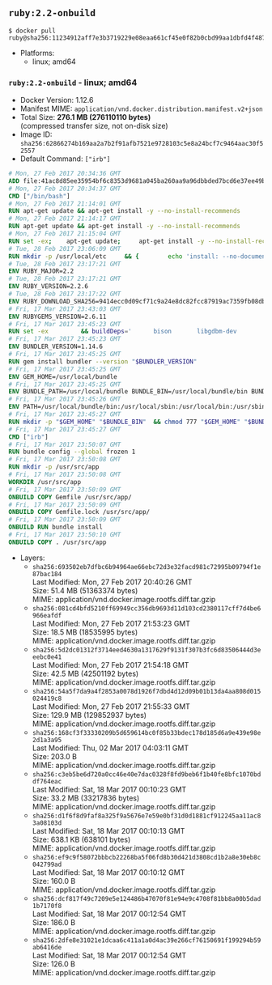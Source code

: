 ## `ruby:2.2-onbuild`

```console
$ docker pull ruby@sha256:11234912aff7e3b3719229e08eaa661cf45e0f82b0cbd99aa1dbfd4f4870b7fe
```

-	Platforms:
	-	linux; amd64

### `ruby:2.2-onbuild` - linux; amd64

-	Docker Version: 1.12.6
-	Manifest MIME: `application/vnd.docker.distribution.manifest.v2+json`
-	Total Size: **276.1 MB (276110110 bytes)**  
	(compressed transfer size, not on-disk size)
-	Image ID: `sha256:62866274b169aa2a7b2f91afb7521e9728103c5e8a24bcf7c9464aac30f52557`
-	Default Command: `["irb"]`

```dockerfile
# Mon, 27 Feb 2017 20:34:36 GMT
ADD file:41ac8d85ee35954bf6c8353d9681a045ba260aa9a96dbbded7bcd6e37ee49bea in / 
# Mon, 27 Feb 2017 20:34:37 GMT
CMD ["/bin/bash"]
# Mon, 27 Feb 2017 21:14:01 GMT
RUN apt-get update && apt-get install -y --no-install-recommends 		ca-certificates 		curl 		wget 	&& rm -rf /var/lib/apt/lists/*
# Mon, 27 Feb 2017 21:14:17 GMT
RUN apt-get update && apt-get install -y --no-install-recommends 		bzr 		git 		mercurial 		openssh-client 		subversion 				procps 	&& rm -rf /var/lib/apt/lists/*
# Mon, 27 Feb 2017 21:15:04 GMT
RUN set -ex; 	apt-get update; 	apt-get install -y --no-install-recommends 		autoconf 		automake 		bzip2 		file 		g++ 		gcc 		imagemagick 		libbz2-dev 		libc6-dev 		libcurl4-openssl-dev 		libdb-dev 		libevent-dev 		libffi-dev 		libgdbm-dev 		libgeoip-dev 		libglib2.0-dev 		libjpeg-dev 		libkrb5-dev 		liblzma-dev 		libmagickcore-dev 		libmagickwand-dev 		libncurses-dev 		libpng-dev 		libpq-dev 		libreadline-dev 		libsqlite3-dev 		libssl-dev 		libtool 		libwebp-dev 		libxml2-dev 		libxslt-dev 		libyaml-dev 		make 		patch 		xz-utils 		zlib1g-dev 				$( 			if apt-cache show 'default-libmysqlclient-dev' 2>/dev/null | grep -q '^Version:'; then 				echo 'default-libmysqlclient-dev'; 			else 				echo 'libmysqlclient-dev'; 			fi 		) 	; 	rm -rf /var/lib/apt/lists/*
# Tue, 28 Feb 2017 23:06:09 GMT
RUN mkdir -p /usr/local/etc 	&& { 		echo 'install: --no-document'; 		echo 'update: --no-document'; 	} >> /usr/local/etc/gemrc
# Tue, 28 Feb 2017 23:17:21 GMT
ENV RUBY_MAJOR=2.2
# Tue, 28 Feb 2017 23:17:21 GMT
ENV RUBY_VERSION=2.2.6
# Tue, 28 Feb 2017 23:17:22 GMT
ENV RUBY_DOWNLOAD_SHA256=9414ecc0d09cf71c9a24e8dc82fcc87919ac7359fb08db2791d6c32bfd157339
# Fri, 17 Mar 2017 23:43:03 GMT
ENV RUBYGEMS_VERSION=2.6.11
# Fri, 17 Mar 2017 23:45:23 GMT
RUN set -ex 		&& buildDeps=' 		bison 		libgdbm-dev 		ruby 	' 	&& apt-get update 	&& apt-get install -y --no-install-recommends $buildDeps 	&& rm -rf /var/lib/apt/lists/* 		&& wget -O ruby.tar.xz "https://cache.ruby-lang.org/pub/ruby/${RUBY_MAJOR%-rc}/ruby-$RUBY_VERSION.tar.xz" 	&& echo "$RUBY_DOWNLOAD_SHA256 *ruby.tar.xz" | sha256sum -c - 		&& mkdir -p /usr/src/ruby 	&& tar -xJf ruby.tar.xz -C /usr/src/ruby --strip-components=1 	&& rm ruby.tar.xz 		&& cd /usr/src/ruby 		&& { 		echo '#define ENABLE_PATH_CHECK 0'; 		echo; 		cat file.c; 	} > file.c.new 	&& mv file.c.new file.c 		&& autoconf 	&& ./configure --disable-install-doc --enable-shared 	&& make -j"$(nproc)" 	&& make install 		&& apt-get purge -y --auto-remove $buildDeps 	&& cd / 	&& rm -r /usr/src/ruby 		&& gem update --system "$RUBYGEMS_VERSION"
# Fri, 17 Mar 2017 23:45:23 GMT
ENV BUNDLER_VERSION=1.14.6
# Fri, 17 Mar 2017 23:45:25 GMT
RUN gem install bundler --version "$BUNDLER_VERSION"
# Fri, 17 Mar 2017 23:45:25 GMT
ENV GEM_HOME=/usr/local/bundle
# Fri, 17 Mar 2017 23:45:25 GMT
ENV BUNDLE_PATH=/usr/local/bundle BUNDLE_BIN=/usr/local/bundle/bin BUNDLE_SILENCE_ROOT_WARNING=1 BUNDLE_APP_CONFIG=/usr/local/bundle
# Fri, 17 Mar 2017 23:45:26 GMT
ENV PATH=/usr/local/bundle/bin:/usr/local/sbin:/usr/local/bin:/usr/sbin:/usr/bin:/sbin:/bin
# Fri, 17 Mar 2017 23:45:27 GMT
RUN mkdir -p "$GEM_HOME" "$BUNDLE_BIN" 	&& chmod 777 "$GEM_HOME" "$BUNDLE_BIN"
# Fri, 17 Mar 2017 23:45:27 GMT
CMD ["irb"]
# Fri, 17 Mar 2017 23:50:07 GMT
RUN bundle config --global frozen 1
# Fri, 17 Mar 2017 23:50:08 GMT
RUN mkdir -p /usr/src/app
# Fri, 17 Mar 2017 23:50:08 GMT
WORKDIR /usr/src/app
# Fri, 17 Mar 2017 23:50:09 GMT
ONBUILD COPY Gemfile /usr/src/app/
# Fri, 17 Mar 2017 23:50:09 GMT
ONBUILD COPY Gemfile.lock /usr/src/app/
# Fri, 17 Mar 2017 23:50:09 GMT
ONBUILD RUN bundle install
# Fri, 17 Mar 2017 23:50:10 GMT
ONBUILD COPY . /usr/src/app
```

-	Layers:
	-	`sha256:693502eb7dfbc6b94964ae66ebc72d3e32facd981c72995b09794f1e87bac184`  
		Last Modified: Mon, 27 Feb 2017 20:40:26 GMT  
		Size: 51.4 MB (51363374 bytes)  
		MIME: application/vnd.docker.image.rootfs.diff.tar.gzip
	-	`sha256:081cd4bfd5210ff69949cc356db9693d11d103cd2380117cff7d4be6966eafdf`  
		Last Modified: Mon, 27 Feb 2017 21:53:23 GMT  
		Size: 18.5 MB (18535995 bytes)  
		MIME: application/vnd.docker.image.rootfs.diff.tar.gzip
	-	`sha256:5d2dc01312f3714eed4630a1317629f9131f307b3fc6d83506444d3eeebc0e41`  
		Last Modified: Mon, 27 Feb 2017 21:54:18 GMT  
		Size: 42.5 MB (42501192 bytes)  
		MIME: application/vnd.docker.image.rootfs.diff.tar.gzip
	-	`sha256:54a5f7da9a4f2853a0078d1926f7dbd4d12d09b01b13da4aa808d015024419c8`  
		Last Modified: Mon, 27 Feb 2017 21:55:33 GMT  
		Size: 129.9 MB (129852937 bytes)  
		MIME: application/vnd.docker.image.rootfs.diff.tar.gzip
	-	`sha256:168cf3f33330209b5d659614bc0f85b33bdec178d185d6a9e439e98e2d1a3a95`  
		Last Modified: Thu, 02 Mar 2017 04:03:11 GMT  
		Size: 203.0 B  
		MIME: application/vnd.docker.image.rootfs.diff.tar.gzip
	-	`sha256:c3eb5be6d720a0cc46e40e7dac0328f8fd9beb6f1b40fe8bfc1070bddf764eac`  
		Last Modified: Sat, 18 Mar 2017 00:10:23 GMT  
		Size: 33.2 MB (33217836 bytes)  
		MIME: application/vnd.docker.image.rootfs.diff.tar.gzip
	-	`sha256:d1f6f8d9faf8a325f9a5676e7e59e0bf31d0d1881cf912245aa11ac83a08103d`  
		Last Modified: Sat, 18 Mar 2017 00:10:13 GMT  
		Size: 638.1 KB (638101 bytes)  
		MIME: application/vnd.docker.image.rootfs.diff.tar.gzip
	-	`sha256:ef9c9f58072bbbcb22268ba5f06fd8b30d421d3808cd1b2a8e30eb8c042799ad`  
		Last Modified: Sat, 18 Mar 2017 00:10:12 GMT  
		Size: 160.0 B  
		MIME: application/vnd.docker.image.rootfs.diff.tar.gzip
	-	`sha256:dcf817f49c7209e5e124486b47070f81e94e9c4708f81bb8a00b5dad1b7170f8`  
		Last Modified: Sat, 18 Mar 2017 00:12:54 GMT  
		Size: 186.0 B  
		MIME: application/vnd.docker.image.rootfs.diff.tar.gzip
	-	`sha256:2dfe8e31021e1dcaa6c411a1a0d4ac39e266cf76150691f199294b59ab6416de`  
		Last Modified: Sat, 18 Mar 2017 00:12:54 GMT  
		Size: 126.0 B  
		MIME: application/vnd.docker.image.rootfs.diff.tar.gzip
